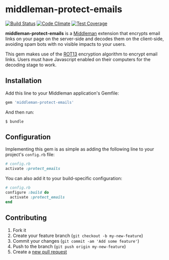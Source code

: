 # middleman-protect-emails

[![Build Status](https://travis-ci.org/amsardesai/middleman-protect-emails.svg)](https://travis-ci.org/amsardesai/middleman-protect-emails)
[![Code Climate](https://codeclimate.com/github/amsardesai/middleman-protect-emails/badges/gpa.svg)](https://codeclimate.com/github/amsardesai/middleman-protect-emails)
[![Test Coverage](https://codeclimate.com/github/amsardesai/middleman-protect-emails/badges/coverage.svg)](https://codeclimate.com/github/amsardesai/middleman-protect-emails)

**middleman-protect-emails** is a [Middleman](http://middlemanapp.com) extension that encrypts email links on your page on the server-side and decodes them on the client-side, avoiding spam bots with no visible impacts to your users.

This gem makes use of the [ROT13](http://en.wikipedia.org/wiki/ROT13) encryption algorithm to encrypt email links. Users must have Javascript enabled on their computers for the decoding stage to work.

## Installation

Add this line to your Middleman application's Gemfile:

```ruby
gem 'middleman-protect-emails'
```

And then run:

    $ bundle

## Configuration

Implementing this gem is as simple as adding the following line to your project's `config.rb` file:

```ruby
# config.rb
activate :protect_emails
```

You can also add it to your build-specific configuration:

```ruby
# config.rb
configure :build do
  activate :protect_emails
end
```

## Contributing

1. Fork it
2. Create your feature branch (`git checkout -b my-new-feature`)
3. Commit your changes (`git commit -am 'Add some feature'`)
4. Push to the branch (`git push origin my-new-feature`)
5. Create a [new pull request](../../pull/new/master)
